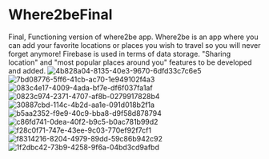 # Where2beFinal
Final, Functioning version of where2be app.
Where2be is an app where you can add your favorite locations or places you wish to travel so you will never forget anymore!
Firebase is used in terms of data storage. "Sharing location" and "most popular places around you" features to be developed and added.
![4b828a04-8135-40e3-9670-6dfd33c7c6e5](https://github.com/kaankirman/Where2beFinal/assets/65332708/a9292e33-b069-4619-8dfd-7260bf862935)
![7bd08776-5ff6-41cb-ac70-1e949102f4a3](https://github.com/kaankirman/Where2beFinal/assets/65332708/e8542d1d-2765-42f2-8e04-cedf6ef44485)
![083c4e17-4009-4ada-bf7e-df6f037fa1af](https://github.com/kaankirman/Where2beFinal/assets/65332708/56fa68df-e4f8-4ad7-9206-5e4708376276)
![0823c974-2371-4707-af8b-0279917828b4](https://github.com/kaankirman/Where2beFinal/assets/65332708/6d9d8a1e-239d-433c-95b1-29944ab457f3)
![30887cbd-114c-4b2d-aa1e-091d018b2f1a](https://github.com/kaankirman/Where2beFinal/assets/65332708/a476baa2-fccd-4475-825d-0fdfc6684b8b)
![b5aa2352-f9e9-40c9-bba8-d9f58d878794](https://github.com/kaankirman/Where2beFinal/assets/65332708/9a681174-b275-49dc-a414-a1aa86f88b4c)
![c86fd741-0dea-40f2-b9c5-b0ac781b99d2](https://github.com/kaankirman/Where2beFinal/assets/65332708/b5cb5579-a859-4309-b08b-884268801d6e)
![f28c0f71-747e-43ee-9c03-770ef92f7cf1](https://github.com/kaankirman/Where2beFinal/assets/65332708/9630c2ae-4546-41e6-8e5b-20a2a18adf2b)
![f8314216-8204-4979-89dd-59c86b942c92](https://github.com/kaankirman/Where2beFinal/assets/65332708/5ecaefe2-d52a-4fa1-9ee7-3f7c4173339e)
![1f2dbc42-73b9-4258-9f6a-04bd3cd9afbd](https://github.com/kaankirman/Where2beFinal/assets/65332708/e1ecd103-3a64-43d2-8482-d6157f40cf27)
